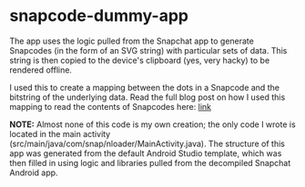 # snapcode-dummy-app
The app uses the logic pulled from the Snapchat app to generate Snapcodes (in the form of an SVG string) with particular sets of data. This string is then copied to the device's clipboard (yes, very hacky) to be rendered offline.

I used this to create a mapping between the dots in a Snapcode and the bitstring of the underlying data. Read the full blog post on how I used this mapping to read the contents of Snapcodes here: [link]()



**NOTE:** Almost none of this code is my own creation; the only code I wrote is located in the main activity (src/main/java/com/snap/nloader/MainActivity.java). The structure of this app was generated from the default Android Studio template, which was then filled in using logic and libraries pulled from the decompiled Snapchat Android app.
